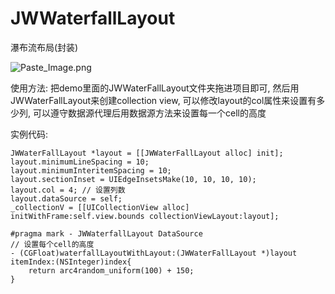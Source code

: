 # JWWaterfallLayout
瀑布流布局(封装)

![Paste_Image.png](http://upload-images.jianshu.io/upload_images/3275951-d4bc8647bc836091.png?imageMogr2/auto-orient/strip%7CimageView2/2/w/1240)

使用方法: 
把demo里面的JWWaterFallLayout文件夹拖进项目即可,
然后用JWWaterFallLayout来创建collection view,
可以修改layout的col属性来设置有多少列, 
可以遵守数据源代理<JWWaterFallLayoutDataSource>后用数据源方法来设置每一个cell的高度

实例代码:
```
JWWaterFallLayout *layout = [[JWWaterFallLayout alloc] init];
layout.minimumLineSpacing = 10;
layout.minimumInteritemSpacing = 10;
layout.sectionInset = UIEdgeInsetsMake(10, 10, 10, 10);
layout.col = 4; // 设置列数
layout.dataSource = self;
_collectionV = [[UICollectionView alloc] initWithFrame:self.view.bounds collectionViewLayout:layout];

#pragma mark - JWWaterfallLayout DataSource
// 设置每个cell的高度
- (CGFloat)waterfallLayoutWithLayout:(JWWaterFallLayout *)layout itemIndex:(NSInteger)index{
    return arc4random_uniform(100) + 150;
}
```

